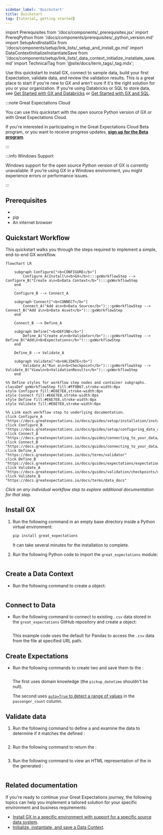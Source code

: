 ```yaml
---
sidebar_label: 'Quickstart'
title: Quickstart
tag: [tutorial, getting started]
---
```

import Prerequisites from '/docs/components/_prerequisites.jsx'
import PrereqPython from '/docs/components/prerequisites/_python_version.md'
import SetupAndInstallGx from '/docs/components/setup/link_lists/_setup_and_install_gx.md'
import DataContextInitializeInstantiateSave from '/docs/components/setup/link_lists/_data_context_initialize_instatiate_save.md'
import TechnicalTag from '@site/docs/term_tags/_tag.mdx';

Use this quickstart to install GX, connect to sample data, build your first Expectation, validate data, and review the validation results. This is a great place to start if you're new to GX and aren't sure if it's the right solution for you or your organization. If you're using Databricks or SQL to store data, see [Get Started with GX and Databricks](../getting_started/how_to_use_great_expectations_in_databricks.md) or [Get Started with GX and SQL](../getting_started/how_to_use_great_expectations_with_sql.md).

:::note Great Expectations Cloud

You can use this quickstart with the open source Python version of GX or with Great Expectations Cloud.

If you're interested in participating in the Great Expectations Cloud Beta program, or you want to receive progress updates, [**sign up for the Beta program**](https://greatexpectations.io/cloud).

:::

:::info Windows Support

Windows support for the open source Python version of GX is currently unavailable. If you’re using GX in a Windows environment, you might experience errors or performance issues.

:::

## Prerequisites

- <PrereqPython />
- pip
- An internet browser

## Quickstart Workflow

This quickstart walks you through the steps required to implement a simple, end-to-end GX workflow.

```mermaid
flowchart LR

    subgraph Configure["<b>CONFIGURE</b>"]
        Configure_A(Install\n<b>GX</b>):::gxWorkflowStep --> Configure_B("Create a\n<b>Data Context</b>"):::gxWorkflowStep
    end

    Configure_B --> Connect_A

    subgraph Connect["<b>CONNECT</b>"]
        Connect_A("Add a\n<b>Data Source</b>"):::gxWorkflowStep --> Connect_B("Add a\n<b>Data Asset</b>"):::gxWorkflowStep
    end

    Connect_B --> Define_A

    subgraph Define["<b>DEFINE</b>"]
        Define_A("Create a\n<b>Validator</b>"):::gxWorkflowStep --> Define_B("Add\n<b>Expectations</b>"):::gxWorkflowStep
    end

    Define_B --> Validate_A

    subgraph Validate["<b>VALIDATE</b>"]
        Validate_A("Run a\n<b>Checkpoint</b>"):::gxWorkflowStep --> Validate_B("View\n<b>ValidationResults</b>"):::gxWorkflowStep
    end

%% Define styles for workflow step nodes and container subgraphs.
classDef gxWorkflowStep fill:#FF9B67,stroke-width:0px
style Configure fill:#E6E7E8,stroke-width:0px
style Connect fill:#E6E7E8,stroke-width:0px
style Define fill:#E6E7E8,stroke-width:0px
style Validate fill:#E6E7E8,stroke-width:0px

%% Link each workflow step to underlying documentation.
click Configure_A "https://docs.greatexpectations.io/docs/guides/setup/installation/install_gx"
click Configure_B "https://docs.greatexpectations.io/docs/guides/setup/configuring_data_contexts/instantiating_data_contexts/instantiate_data_context/"
click Connect_A "https://docs.greatexpectations.io/docs/guides/connecting_to_your_data/connect_to_data_lp"
click Connect_B "https://docs.greatexpectations.io/docs/guides/connecting_to_your_data/connect_to_data_lp"
click Define_A "https://docs.greatexpectations.io/docs/terms/validator"
click Define_B "https://docs.greatexpectations.io/docs/guides/expectations/expectations_lp"
click Validate_A "https://docs.greatexpectations.io/docs/guides/validation/checkpoints/checkpoint_lp"
click Validate_B "https://docs.greatexpectations.io/docs/terms/data_docs"
```

*Click on any individual workflow step to explore additional documentation for that step.*

## Install GX

1. Run the following command in an empty base directory inside a Python virtual environment:

    ```bash title="Terminal input"
    pip install great_expectations
    ```

    It can take several minutes for the installation to complete.

2. Run the following Python code to import the `great_expectations` module:

    ```python name="tutorials/quickstart/quickstart.py import_gx"
    ```
## Create a Data Context

- Run the following command to create a <TechnicalTag tag="data_context" text="Data Context"/> object:

    ```python name="tutorials/quickstart/quickstart.py get_context"
    ```
## Connect to Data

- Run the following command to connect to existing `.csv` data stored in the `great_expectations` GitHub repository and create a <TechnicalTag tag="validator" text="Validator"/> object:

    ```python name="tutorials/quickstart/quickstart.py connect_to_data"
    ```

    This example code uses the default <TechnicalTag tag="data_context" text="Data Context"/> <TechnicalTag tag="datasource" text="Data Source"/> for Pandas to access the `.csv` data from the file at specified URL path.

## Create Expectations

- Run the following commands to create two <TechnicalTag tag="expectation" text="Expectations"/> and save them to the <TechnicalTag tag="expectation_suite" text="Expectation Suite"/>:

    ```python name="tutorials/quickstart/quickstart.py create_expectation"
    ```

  The first <TechnicalTag tag="expectation" text="Expectation"/> uses domain knowledge (the `pickup_datetime` shouldn't be null).

  The second <TechnicalTag tag="expectation" text="Expectation"/> uses [`auto=True` to detect a range of values](../../guides/expectations/how_to_use_auto_initializing_expectations.md#using-autotrue) in the `passenger_count` column.

## Validate data

1. Run the following command to define a <TechnicalTag tag="checkpoint" text="Checkpoint"/> and examine the data to determine if it matches the defined <TechnicalTag tag="expectation" text="Expectations"/>:

    ```python name="tutorials/quickstart/quickstart.py create_checkpoint"
    ```

2. Run the following command to return the <TechnicalTag tag="validation_result" text="Validation Results"/>:

    ```python name="tutorials/quickstart/quickstart.py run_checkpoint"
    ```

3. Run the following command to view an HTML representation of the <TechnicalTag tag="validation_result" text="Validation Results"/> in the generated <TechnicalTag tag="data_docs" text="Data Docs"/>:

    ```python name="tutorials/quickstart/quickstart.py view_results"
    ```

## Related documentation

If you're ready to continue your Great Expectations journey, the following topics can help you implement a tailored solution for your specific environment and business requirements:

- [Install GX in a specific environment with support for a specific source data system](/docs/guides/setup/installation/install_gx).
- [Initialize, instantiate, and save a Data Context](/docs/guides/setup/configure_data_contexts_lp).
